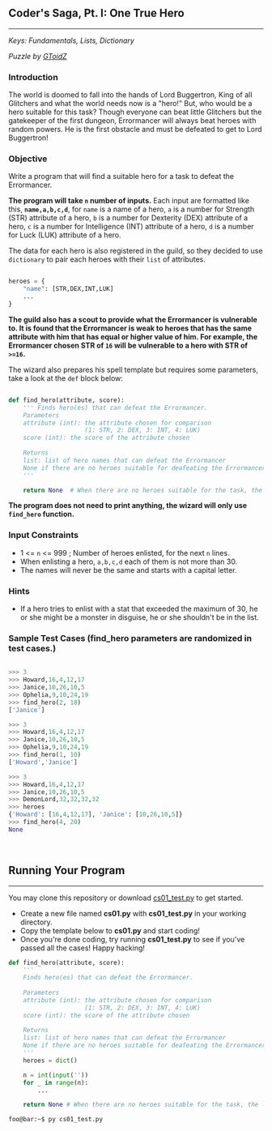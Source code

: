 ## Coder's Saga, Pt. I: One True Hero

---

*Keys: Fundamentals, Lists, Dictionary*

*Puzzle by [GToidZ](https://github.com/GToidZ)*

### Introduction

The world is doomed to fall into the hands of Lord Buggertron, King of all Glitchers and what the world needs now is a "hero!" But, who would be a hero suitable for this task? Though everyone can beat little Glitchers but the gatekeeper of the first dungeon, Errormancer will always beat heroes with random powers. He is the first obstacle and must be defeated to get to Lord Buggertron!

### Objective

Write a program that will find a suitable hero for a task to defeat the Errormancer.

**The program will take `n` number of inputs.** Each input are formatted like this, **`name,a,b,c,d`**, for `name` is a name of a hero, `a` is a number for Strength (STR) attribute of a hero, `b` is a number for Dexterity (DEX) attribute of a hero, `c` is a number for Intelligence (INT) attribute of a hero, `d` is a number for Luck (LUK) attribute of a hero.

The data for each hero is also registered in the guild, so they decided to use `dictionary` to pair each heroes with their `list` of attributes.

```python

heroes = {
	"name": [STR,DEX,INT,LUK]
	...
}

```

**The guild also has a scout to provide what the Errormancer is vulnerable to. It is found that the Errormancer is weak to heroes that has the same attribute with him that has equal or higher value of him. For example, the Errormancer chosen STR of `16` will be vulnerable to a hero with STR of `>=16`.**

The wizard also prepares his spell template but requires some parameters, take a look at the `def` block below:

```python

def find_hero(attribute, score):
	''' Finds hero(es) that can defeat the Errormancer.
	Parameters
	attribute (int): the attribute chosen for comparison
					 (1: STR, 2: DEX, 3: INT, 4: LUK)
	score (int): the score of the attribute chosen
	
	Returns
	list: list of hero names that can defeat the Errormancer
	None if there are no heroes suitable for deafeating the Errormancer
	'''

	return None  # When there are no heroes suitable for the task, the land may need to wait another day.
```

**The program does not need to print anything, the wizard will only use `find_hero` function.**

### Input Constraints

- 1 <= `n` <= 999 ; Number of heroes enlisted, for the next `n` lines.
- When enlisting a hero, `a,b,c,d` each of them is not more than 30.
- The names will never be the same and starts with a capital letter.

### Hints

- If a hero tries to enlist with a stat that exceeded the maximum of 30, he or she might be a monster in disguise, he or she shouldn't be in the list.

### Sample Test Cases (find_hero parameters are randomized in test cases.)

```python

>>> 3
>>> Howard,16,4,12,17
>>> Janice,10,26,10,5
>>> Ophelia,9,10,24,19
>>> find_hero(2, 18)
['Janice']

```

```python
>>> 3
>>> Howard,16,4,12,17
>>> Janice,10,26,10,5
>>> Ophelia,9,10,24,19
>>> find_hero(1, 10)
['Howard','Janice']
```

```python
>>> 3
>>> Howard,16,4,12,17
>>> Janice,10,26,10,5
>>> DemonLord,32,32,32,32
>>> heroes
{'Howard': [16,4,12,17], 'Janice': [10,26,10,5]}
>>> find_hero(4, 20)
None
```

<br>

## Running Your Program
---
You may clone this repository or download [cs01_test.py](https://github.com/SKE19/Arcode/blob/main/Coders_Saga/CS01/cs01_test.py) to get started.

- Create a new file named **cs01.py** with **cs01_test.py** in your working directory.
- Copy the template below to **cs01.py** and start coding!
- Once you're done coding, try running **cs01_test.py** to see if you've passed all the cases! Happy hacking!

```python
def find_hero(attribute, score):
    '''
    Finds hero(es) that can defeat the Errormancer.
    
    Parameters
    attribute (int): the attribute chosen for comparison
                     (1: STR, 2: DEX, 3: INT, 4: LUK)
    score (int): the score of the attribute chosen
    
    Returns
    list: list of hero names that can defeat the Errormancer
    None if there are no heroes suitable for deafeating the Errormancer
    '''
    heroes = dict()

    n = int(input(''))
    for _ in range(n):
		...

	return None # When there are no heroes suitable for the task, the land may need to wait another day.
```

```console
foo@bar:~$ py cs01_test.py
```
